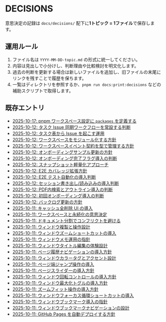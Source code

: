 # DECISIONS

意思決定の記録は `docs/decisions/` 配下に**1トピック = 1ファイル**で保存します。

## 運用ルール
1. ファイル名は `YYYY-MM-DD-topic.md` の形式に統一してください。
2. 内容は見出しで小分けし、判断理由や比較検討を明文化します。
3. 過去の判断を更新する場合は新しいファイルを追加し、旧ファイルの末尾にリンクを残すことで履歴を保ちます。
4. 一覧はディレクトリを参照するか、`pnpm run docs:print:decisions` などの補助スクリプトで取得します。

## 既存エントリ
- [2025-10-17: pnpm ワークスペース設定に `packages` を定義する](decisions/2025-10-17-pnpm-workspace-packages.md)
- [2025-10-12: タスク Issue 同期ワークフローを常設する判断](decisions/2025-10-12-task-issue-workflow.md)
- [2025-10-12: タスク表から Issue を起こす運用](decisions/2025-10-12-task-issue-sync.md)
- [2025-10-12: ワークスペースをモジュール化する方針](decisions/2025-10-12-workspace-modules.md)
- [2025-10-12: ワークスペースイベント契約を型で管理する方針](decisions/2025-10-12-workspace-event-contract.md)
- [2025-10-12: オンボーディングサンプル更新の方針](decisions/2025-10-12-sample-pdf-refresh.md)
- [2025-10-12: オンボーディング完了フラグ導入の判断](decisions/2025-10-12-onboarding-preference.md)
- [2025-10-12: スナップショット軽量化アプローチ](decisions/2025-10-12-snapshot-options.md)
- [2025-10-12: E2E カバレッジ拡張方針](decisions/2025-10-12-e2e-expansion.md)
- [2025-10-12: E2E テスト自動化の導入判断](decisions/2025-10-12-e2e-tests.md)
- [2025-10-12: セッション書き出し/読み込みの導入判断](decisions/2025-10-12-session-export-import.md)
- [2025-10-12: PDF内検索とアウトライン導入の判断](decisions/2025-10-12-search-outline.md)
- [2025-10-12: 初回オンボーディング導入の判断](decisions/2025-10-12-initial-onboarding.md)
- [2025-10-12: バックログ更新の方針](decisions/2025-10-12-backlog-refresh.md)
- [2025-10-11: キャッシュ全削除 UI の導入](decisions/2025-10-11-cache-maintenance.md)
- [2025-10-11: ワークスペースと永続化の意思決定](decisions/2025-10-11-workspace-and-storage.md)
- [2025-10-11: ドキュメント分割でコンフリクトを避ける](decisions/2025-10-11-docs-conflict-mitigation.md)
- [2025-10-11: ウィンドウ複製と操作設計](decisions/2025-10-11-window-duplicate.md)
- [2025-10-11: ウィンドウズームショートカットの導入](decisions/2025-10-11-window-keyboard-zoom.md)
- [2025-10-11: ウィンドウメモ運用の指針](decisions/2025-10-11-window-notes.md)
- [2025-10-11: ウィンドウタイトル編集の体験設計](decisions/2025-10-11-window-title.md)
- [2025-10-11: ページ履歴ナビゲーションの導入方針](decisions/2025-10-11-window-page-history.md)
- [2025-10-11: ウィンドウカラータグとアクセント設計](decisions/2025-10-11-window-color-tags.md)
- [2025-10-11: ページ端ジャンプ操作の導入](decisions/2025-10-11-window-boundary-navigation.md)
- [2025-10-11: ページスライダーの導入方針](decisions/2025-10-11-window-page-slider.md)
- [2025-10-11: ウィンドウ回転コントロールの導入方針](decisions/2025-10-11-window-rotation.md)
- [2025-10-11: ウィンドウ最大化トグルの導入方針](decisions/2025-10-11-window-maximize.md)
- [2025-10-11: ズームフィット操作の導入方針](decisions/2025-10-11-window-zoom-fit.md)
- [2025-10-11: ウィンドウフォーカス循環ショートカットの導入](decisions/2025-10-11-window-focus-cycle.md)
- [2025-10-11: ウィンドウブックマーク導入の指針](decisions/2025-10-11-window-bookmarks.md)
- [2025-10-11: ウィンドウブックマークナビゲーションの設計](decisions/2025-10-11-window-bookmark-navigation.md)
- [2025-10-11: GitHub Pages を自動デプロイする方針](decisions/2025-10-11-gh-pages-automation.md)
